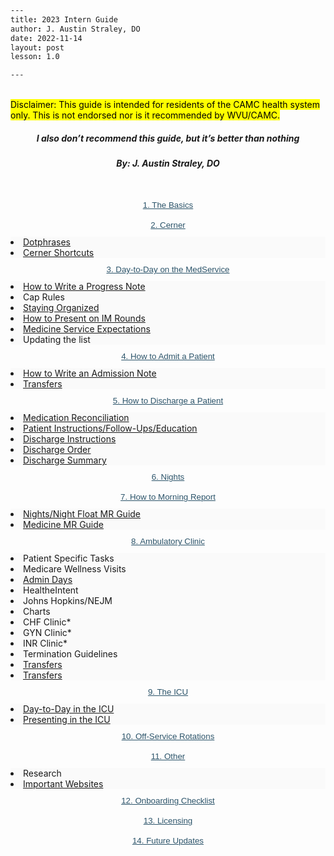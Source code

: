 ```yaml
---
title: 2023 Intern Guide
author: J. Austin Straley, DO
date: 2022-11-14
layout: post
lesson: 1.0

---
```


<html>
<head>
<style>
    ul li button.accordion-button.collapsed, ul li button.accordion-button.collapsed, ul li .accordion-button {
      padding: 2px 0px 2px 15px !important;
      font-size: 14px !important;
      font-weight: 500 !important;
      width: 100%;
      text-align: left;
    }
    .book-summary ul.summary li span:hover {
       background: var(--light-element-hightlight);
    }
    .book .book-body .page-wrapper .page-inner section.normal a{
      color: var(--dark-element);
    }
    .book .book-body .page-wrapper .page-inner section.normal a:hover {
      color: var(--light-element-links);
    }
    .accordion-item{
      background: var(--dark-background-panel);
    }
    .accordion-body{
      background:#fafafa;
    }
    span, span a{
      color: var(--light-element) !important;
    }
    span a:hover{
      color: var(--light-element-links) !important;
    }
    button.accordion-button{
      background: var(--light-element-highlight) !important;
    }
    .accordion-header{
      background: var(--light-element-highlight) !important;
    }
    .accordion-button {
      border: none;
      color: #fafafa;
      background-color: var(--light-element-highlight);
    }
    .color-theme-2 .accordion-button {
      border: none;
      color: #fafafa;
      background-color: var(--dark-element-highlight);
    }
    .book.color-theme-2 .book-body .page-wrapper .page-inner section.normal a{
      color: var(--dark-element);
    }
    .book.color-theme-2 .book-body .page-wrapper .page-inner section.normal a:hover {
      color: var(--dark-element-links);
    }
    .color-theme-2 .accordion-body{
      background: var(--dark-background-body);
    }
    .color-theme-2 button.accordion-button{
      background: var(--dark-element-highlight) !important;
    }
    .color-theme-2 .accordion-header{
      background: var(--dark-element-highlight) !important;
    }
    .color-theme-2 .accordion-button {
      color: black;
      background-color: var(--dark-element-highlight);
    }
    .color-theme-2 span, .color-theme-2 span a{
      color: var(--dark-element) !important;
    }
    .color-theme-2 span a:hover{
      color: var(--dark-element-links) !important;
    }
    h2 {
        font-size: 75%;
        line-height: 1;
        margin: 5px !important;
        padding: 5px !important;
        text-align: center;
        background-color: #f5f5f2;}
        h2 a:link {color: #2c546a;}
        h2 a:hover, h2 a:visited:hover {color: #c4a35a;} /*potters clay*/
        h2 a:visited {color: #d28964;} /*potters clay*/
        a:link {color: #2c546a;} /*potters clay*/
        a:visited {color: #d28964;} /*potters clay*/
        a:hover {color: #c4a35a;} /*potters clay*/
        h5 {
            text-align: center;
        }
</style>
</head>
<body>
<div>
<br>
    <mark>Disclaimer: This guide is intended for residents of the CAMC health system only. This is not endorsed nor is it recommended by WVU/CAMC.</mark>
    <h5><i><strong>I also don’t recommend this guide, but it’s better than nothing</strong></i></h5>
    <h5>By: J. Austin Straley, DO</h5><br>
    </div>
<div class="accordion" id="accordionPanelsStayOpenExample">
  <div class="accordion-item">
    <h2 class="accordion-header" id="panelsStayOpen-headingOne">
       <button class="accordion-button collapsed" type="button" data-bs-toggle="collapse" data-bs-target="#panelsStayOpen-collapseOne" aria-expanded="false" aria-controls="panelsStayOpen-collapseOne">
        <a href="/feed/internguidepages/1.1-basics/">1. The Basics</a>
      </button>
    </h2>
    <div id="panelsStayOpen-collapseOne" class="accordion-collapse collapse" aria-labelledby="panelsStayOpen-headingOne">
      <div class="accordion-body">
      </div>
    </div>
  </div>
  <div class="accordion-item">
    <h2 class="accordion-header" id="panelsStayOpen-headingTwo">
      <button class="accordion-button collapsed" type="button" data-bs-toggle="collapse" data-bs-target="#panelsStayOpen-collapseTwo" aria-expanded="false" aria-controls="panelsStayOpen-collapseTwo">
        <a href="/feed/internguidepages/1.2-cerner/">2. Cerner</a>
      </button>
    </h2>
    <div id="panelsStayOpen-collapseTwo" class="accordion-collapse collapse" aria-labelledby="panelsStayOpen-headingTwo">
      <div class="accordion-body">
        <li><span><a href="/feed/internguidepages/1.2.1-dotphrases">Dotphrases</a></span></li>
        <li><span><a href="/feed/internguidepages/1.2.2-cerner-shortcuts">Cerner Shortcuts</a></span></li>
      </div>
    </div>
  </div>
  <div class="accordion-item">
    <h2 class="accordion-header" id="panelsStayOpen-headingThree">
      <button class="accordion-button collapsed" type="button" data-bs-toggle="collapse" data-bs-target="#panelsStayOpen-collapseThree" aria-expanded="false" aria-controls="panelsStayOpen-collapseThree">
        <a href="/feed/internguidepages/1.3-day-to-day-on-medservice/">3. Day-to-Day on the MedService</a>
      </button>
    </h2>
    <div id="panelsStayOpen-collapseThree" class="accordion-collapse collapse" aria-labelledby="panelsStayOpen-headingThree">
      <div class="accordion-body">
        <li><span><a href="/feed/internguidepages/1.3.1-how-to-progress-note">How to Write a Progress Note</a></span></li>
        <li><span>Cap Rules</span></li>
        <li><span><a href="/feed/internguidepages/1.3.3-staying-organized">Staying Organized</a></span></li>
        <li><span><a href="/feed/internguidepages/1.3.4-how-to-present">How to Present on IM Rounds</a></span></li>
        <li><span><a href="/feed/internguidepages/1.3.5-team-expectations">Medicine Service Expectations</a></span></li>
        <li><span>Updating the list</span></li>
      </div>
    </div>
  </div>
    <div class="accordion-item">
    <h2 class="accordion-header" id="panelsStayOpen-headingFour">
      <button class="accordion-button collapsed" type="button" data-bs-toggle="collapse" data-bs-target="#panelsStayOpen-collapseFour" aria-expanded="false" aria-controls="panelsStayOpen-collapseFour">
        <a href="/feed/internguidepages/1.4-how-to-admit/">4. How to Admit a Patient</a>
      </button>
    </h2>
    <div id="panelsStayOpen-collapseFour" class="accordion-collapse collapse" aria-labelledby="panelsStayOpen-headingFour">
      <div class="accordion-body">
        <li><span><a href="feed/internguidepages/1.4.1-how-to-write-admit-note">How to Write an Admission Note</a></span></li>
        <li><span><a href="feed/internguidepages/1.4.2-transfers.html">Transfers</a></span></li>
      </div>
    </div>
  </div>
    <div class="accordion-item">
    <h2 class="accordion-header" id="panelsStayOpen-headingFive">
      <button class="accordion-button collapsed" type="button" data-bs-toggle="collapse" data-bs-target="#panelsStayOpen-collapseFive" aria-expanded="false" aria-controls="panelsStayOpen-collapseFive">
        <a href="/feed/internguidepages/1.5-how-to-discharge/">5. How to Discharge a Patient</a>
      </button>
    </h2>
    <div id="panelsStayOpen-collapseFive" class="accordion-collapse collapse" aria-labelledby="panelsStayOpen-headingFive">
      <div class="accordion-body">
        <li><span><a href="feed/internguidepages/1.5.1-medrec.html">Medication Reconciliation</a></span></li>
        <li><span><a href="feed/internguidepages/1.5.2-patient-instructions.html">Patient Instructions/Follow-Ups/Education</a></span></li>
        <li><span><a href="feed/internguidepages/1.5.3-discharge-instructions.html">Discharge Instructions</a></span></li>
        <li><span><a href="feed/internguidepages/1.5.4-discharge-order.html">Discharge Order</a></span></li>
        <li><span><a href="feed/internguidepages/1.5.5-discharge-summary.html">Discharge Summary</a></span></li>
      </div>
    </div>
  </div>
    <div class="accordion-item">
    <h2 class="accordion-header" id="panelsStayOpen-headingSix">
      <button class="accordion-button collapsed" type="button" data-bs-toggle="collapse" data-bs-target="#panelsStayOpen-collapseSix" aria-expanded="false" aria-controls="panelsStayOpen-collapseSix">
        <a href="/feed/internguidepages/1.6-nights/">6. Nights</a>
      </button>
    </h2>
    <div id="panelsStayOpen-collapseSix" class="accordion-collapse collapse" aria-labelledby="panelsStayOpen-headingSix">
      <div class="accordion-body">
      </div>
    </div>
  </div>
    <div class="accordion-item">
    <h2 class="accordion-header" id="panelsStayOpen-headingSeven">
      <button class="accordion-button collapsed" type="button" data-bs-toggle="collapse" data-bs-target="#panelsStayOpen-collapseSeven" aria-expanded="false" aria-controls="panelsStayOpen-collapseSeven">
        <a href="/feed/internguidepages/1.7-how-to-morning-report">7. How to Morning Report</a>
      </button>
    </h2>
    <div id="panelsStayOpen-collapseSeven" class="accordion-collapse collapse" aria-labelledby="panelsStayOpen-headingSeven">
      <div class="accordion-body">
        <li><span><a href="feed/internguidepages/1.7.1-nights-mr-guide.html">Nights/Night Float MR Guide</a></span></li>
        <li><span><a href="eed/internguidepages/1.7.2-medicine-mr-guide.html">Medicine MR Guide</a></span></li>
      </div>
    </div>
  </div>
    <div class="accordion-item">
    <h2 class="accordion-header" id="panelsStayOpen-headingEight">
      <button class="accordion-button collapsed" type="button" data-bs-toggle="collapse" data-bs-target="#panelsStayOpen-collapseEight" aria-expanded="false" aria-controls="panelsStayOpen-collapseEight">
        <a href="/feed/internguidepages/1.8-ambulatory-clinic/">8. Ambulatory Clinic</a>
      </button>
    </h2>
    <div id="panelsStayOpen-collapseEight" class="accordion-collapse collapse" aria-labelledby="panelsStayOpen-headingEight">
      <div class="accordion-body">
        <li><span>Patient Specific Tasks</span></li>
        <li><span>Medicare Wellness Visits</span></li>
        <li><span><a href="feed/internguidepages/1.8.3-admin-days.html">Admin Days</a></span></li>
        <li><span>HealtheIntent</span></li>
        <li><span>Johns Hopkins/NEJM</span></li>
        <li><span>Charts</a></span></li>
        <li><span>CHF Clinic*</a></span></li>
        <li><span>GYN Clinic*</a></span></li>
        <li><span>INR Clinic*</a></span></li>
        <li><span>Termination Guidelines</span></li>
        <li><span><a href="feed/internguidepages/1.8.11-diabetic-foot-exam.html">Transfers</a></span></li>
        <li><span><a href="feed/internguidepages/1.8.12-cerner-help.html">Transfers</a></span></li>
      </div>
    </div>
  </div>
    <div class="accordion-item">
    <h2 class="accordion-header" id="panelsStayOpen-headingNine">
      <button class="accordion-button collapsed" type="button" data-bs-toggle="collapse" data-bs-target="#panelsStayOpen-collapseNine" aria-expanded="false" aria-controls="panelsStayOpen-collapseNine">
        <a href="/feed/internguidepages/1.9-the-icu/">9. The ICU</a>
      </button>
    </h2>
    <div id="panelsStayOpen-collapseNine" class="accordion-collapse collapse" aria-labelledby="panelsStayOpen-headingNine">
      <div class="accordion-body">
        <li><span><a href="feed/internguidepages/1.9.1-day-to-day-icu.html">Day-to-Day in the ICU</a></span></li>
        <li><span><a href="feed/internguidepages/1.9.2-icu-presentations.html">Presenting in the ICU</a></span></li>
      </div>
    </div>
  </div>
    <div class="accordion-item">
    <h2 class="accordion-header" id="panelsStayOpen-headingTen">
      <button class="accordion-button collapsed" type="button" data-bs-toggle="collapse" data-bs-target="#panelsStayOpen-collapseTen" aria-expanded="false" aria-controls="panelsStayOpen-collapseTen">
        <a href="/feed/internguidepages/1.10-offservice/">10. Off-Service Rotations</a>
      </button>
    </h2>
    <div id="panelsStayOpen-collapseTen" class="accordion-collapse collapse" aria-labelledby="panelsStayOpen-headingTen">
      <div class="accordion-body">
      </div>
    </div>
  </div>
    <div class="accordion-item">
    <h2 class="accordion-header" id="panelsStayOpen-headingEleven">
      <button class="accordion-button collapsed" type="button" data-bs-toggle="collapse" data-bs-target="#panelsStayOpen-collapseEleven" aria-expanded="false" aria-controls="panelsStayOpen-collapseEleven">
                <a href="/feed/internguidepages/1.11-other/">11. Other</a>
      </button>
    </h2>
    <div id="panelsStayOpen-collapseEleven" class="accordion-collapse collapse" aria-labelledby="panelsStayOpen-headingEleven">
      <div class="accordion-body">
        <li><span>Research</span></li>
        <li><span><a href="feed/internguidepages/1.11.3-important-websites.html">Important Websites</a></span></li>
      </div>
    </div>
  </div>
    <div class="accordion-item">
    <h2 class="accordion-header" id="panelsStayOpen-headingTwelve">
      <button class="accordion-button collapsed" type="button" data-bs-toggle="collapse" data-bs-target="#panelsStayOpen-collapseTwelve" aria-expanded="false" aria-controls="panelsStayOpen-collapseTwelve">
                <a href="/feed/internguidepages/1.12-onboarding-checklist/">12. Onboarding Checklist</a>
      </button>
    </h2>
    <div id="panelsStayOpen-collapseTwelve" class="accordion-collapse collapse" aria-labelledby="panelsStayOpen-headingTwelve">
      <div class="accordion-body">
      </div>
    </div>
  </div>
    <div class="accordion-item">
    <h2 class="accordion-header" id="panelsStayOpen-headingThirteen">
      <button class="accordion-button collapsed" type="button" data-bs-toggle="collapse" data-bs-target="#panelsStayOpen-collapseThirteen" aria-expanded="false" aria-controls="panelsStayOpen-collapseThirteen">
                <a href="/feed/internguidepages/1.13-licensing/">13. Licensing</a>
      </button>
    </h2>
    <div id="panelsStayOpen-collapseThirteen" class="accordion-collapse collapse" aria-labelledby="panelsStayOpen-headingThirteen">
      <div class="accordion-body">
      </div>
    </div>
  </div>
    <div class="accordion-item">
    <h2 class="accordion-header" id="panelsStayOpen-headingFourteen">
      <button class="accordion-button collapsed" type="button" data-bs-toggle="collapse" data-bs-target="#panelsStayOpen-collapseFourteen" aria-expanded="false" aria-controls="panelsStayOpen-collapseFourteen">
                <a href="/feed/internguidepages/1.14-future-updates/">14. Future Updates</a>
      </button>
    </h2>
    <div id="panelsStayOpen-collapseFourteen" class="accordion-collapse collapse" aria-labelledby="panelsStayOpen-headingFourteen">
      <div class="accordion-body">
      </div>
    </div>
  </div>
</div>
<footer style="background:transparent;">
<br>
<br>
<br>
</footer>
</body>
</html>